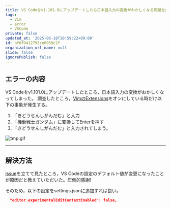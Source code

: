 ```yaml
---
title: VS Codeをv1.101.0にアップデートしたら日本語入力の変換がおかしくなる問題を解決する
tags:
  - Vim
  - error
  - VSCode
private: false
updated_at: '2025-06-18T10:59:22+09:00'
id: bf6f9412795ce6959c2f
organization_url_name: null
slide: false
ignorePublish: false
---
```

## エラーの内容

VS Codeをv1.101.0にアップデートしたところ，日本語入力の変換がおかしくなってしまった。
調査したところ，[VimのExtensions](https://marketplace.visualstudio.com/items?itemName=vscodevim.vim)をオンにしている時だけ以下の事象が発生する。

1. 「きどうせんしがんだむ」と入力
2. 「機動戦士ガンダム」に変換してEnterを押す
3. 「きどうせんしがんだむ」と入力されてしまう。

![tmp.gif](https://qiita-image-store.s3.ap-northeast-1.amazonaws.com/0/3718390/549438eb-8e10-4da5-b11e-a3904038c273.gif)

---

## 解決方法

[Issue](https://github.com/VSCodeVim/Vim/issues/9672)を立てて見たところ，VS Codeの設定のデフォルト値が変更になったことが原因だと教えていただいた。圧倒的感謝!

そのため，以下の設定をsettings.jsonに追加すれば良い。

```settings.json
  "editor.experimentalEditContextEnabled": false,
```
